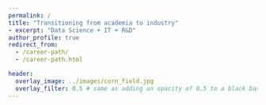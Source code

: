 ```yaml
---
permalink: /
title: "Transitioning from academia to industry"
- excerpt: "Data Science + IT + R&D"
author_profile: true
redirect_from:
  - /career-path/
  - /career-path.html

header:
  overlay_image: ../images/corn_field.jpg
  overlay_filter: 0.5 # same as adding an opacity of 0.5 to a black background
---
```

